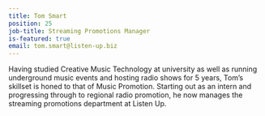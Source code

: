 ```yaml
---
title: Tom Smart
position: 25
job-title: Streaming Promotions Manager
is-featured: true
email: tom.smart@listen-up.biz
---
```


Having studied Creative Music Technology at university as well as running underground music events and hosting radio shows for 5 years, Tom’s skillset is honed to that of Music Promotion. Starting out as an intern and progressing through to regional radio promotion, he now manages the streaming promotions department at Listen Up.